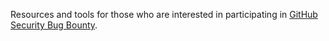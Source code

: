Resources and tools for those who are interested in participating in [GitHub Security Bug Bounty](https://bounty.github.com/).
